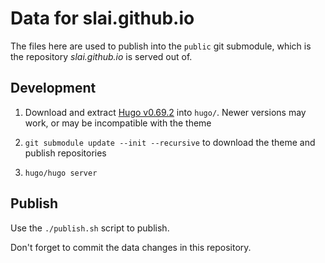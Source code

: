 # Data for slai.github.io

The files here are used to publish into the `public` git submodule, which is the repository _slai.github.io_ is served out of.

## Development

1. Download and extract [Hugo v0.69.2](https://github.com/gohugoio/hugo/releases/tag/v0.69.2) into `hugo/`. Newer versions may work, or may be incompatible with the theme

2. `git submodule update --init --recursive` to download the theme and publish repositories

3. `hugo/hugo server`

## Publish

Use the `./publish.sh` script to publish.

Don't forget to commit the data changes in this repository.
